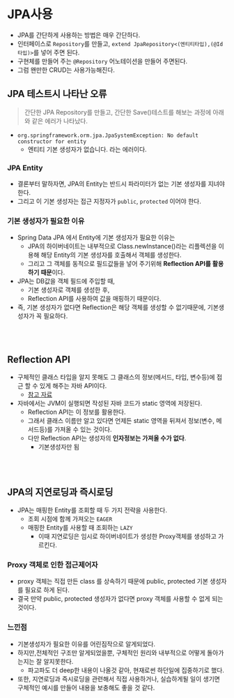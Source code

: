 # JPA사용 
 - JPA를 간단하게 사용하는 방법은 매우 간단하다. 
 - 인터페이스로 `Repository`를 만들고, `extend JpaRepository<(엔티티타입),(@Id타입)>`를 넣어 주면 된다.
 - 구현체를 만들어 주는 `@Repository` 어노테이션을 만들어 주면된다.
 - 그럼 왠만한 CRUD는 사용가능해진다. 

## JPA 테스트시 나타난 오류
> 간단한 JPA Repository를 만들고, 간단한 Save()테스트를 해보는 과정에 아래와 같은 에러가 나타났다.

- `org.springframework.orm.jpa.JpaSystemException: No default constructor for entity`
  - 엔티티 기본 생성자가 없습니다. 라는 에러이다. 

### JPA Entity 
 - 결론부터 말하자면, JPA의 Entity는 반드시 파라미터가 없는 기본 생성자를 지녀야 한다.
 - 그리고 이 기본 생성자는 접근 지정자가 `public`, `protected` 이어야 한다. 

### 기본 생성자가 필요한 이유
 - Spring Data JPA 에서 Entity에 기본 생성자가 필요한 이유는 
   - JPA의 하이버네이트는 내부적으로 Class.newInstance()라는 리플렉션을 이용해 해당 Entity의 기본 생성자를 호출해서 객체를 생성한다.
   - 그리고 그 객체를 동적으로 필드값들을 넣어 주기위해 **Reflection API를 활용하기 때문**이다.
 - JPA는 DB값을 객체 필드에 주입할 때,
   - 기본 생성자로 객체를 생성한 후, 
   - Reflection API를 사용하여 값을 매핑하기 때문이다.
 - 즉, 기본 생성자가 없다면 Reflection은 해당 객체를 생성할 수 없기때문에, 기본생성자가 꼭 필요하다.

<br></br>


## Reflection API
 - 구체적인 클래스 타입을 알지 못해도 그 클래스의 정보(메서드, 타입, 변수등)에 접근 할 수 있게 해주는 자바 API이다.
   - [참고 자료](https://tecoble.techcourse.co.kr/post/2020-07-16-reflection-api/)
 - 자바에서는 JVM이 실행되면 작성된 자바 코드가 static 영역에 저장된다.
   - Reflection API는 이 정보를 활용한다. 
   - 그래서 클래스 이름만 알고 있다면 언제든 static 영역을 뒤져서 정보(변수, 메서드등)를 가져올 수 있는 것이다. 
   - 다만 Reflection API는 생성자의 **인자정보는 가져올 수가 없다**. 
     - 기본생성자만 됨

<br></br>

## JPA의 지연로딩과 즉시로딩
 - JPA는 매핑한 Entity를 조회할 때 두 가지 전략을 사용한다.
   - 조회 시점에 함께 가져오는 `EAGER`
   - 매핑한 Entity를 사용할 때 조회하는 `LAZY`
     - 이때 지연로딩은 임시로 하이버네이트가 생성한 Proxy객체를 생성하고 가르킨다.

### Proxy 객체로 인한 접근제어자
 - proxy 객체는 직접 만든 class 를 상속하기 때문에 public, protected 기본 생성자를 필요로 하게 된다.
 - 결국 만약 public, protected 생성자가 없다면 proxy 객체를 사용할 수 없게 되는 것이다.


### 느낀점
 - 기본생성자가 필요한 이유를 어린짐작으로 알게되었다.
 - 하지만,전체적인 구조만 알게되었을뿐, 구체적인 원리와 내부적으로 어떻게 돌아가는지는 잘 알지못한다. 
   - 파고파도 더 deep한 내용이 나올것 같아, 현재로썬 하던일에 집중하기로 했다.
 - 또한, 지연로딩과 즉시로딩을 관련해서 직접 사용하거나, 실습하게될 일이 생기면 구체적인 예시를 만들어 내용을 보충해도 좋을 것 같다.